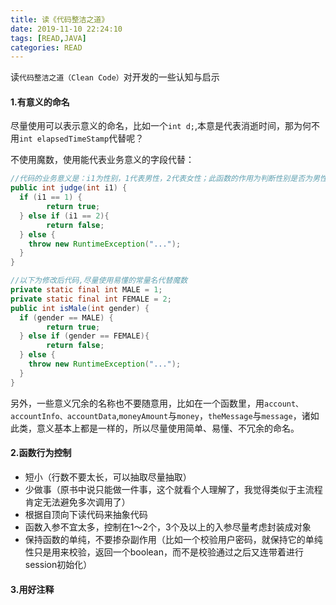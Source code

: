 ```yaml
---
title: 读《代码整洁之道》
date: 2019-11-10 22:24:10
tags: [READ,JAVA]
categories: READ
---
```

读`代码整洁之道（Clean Code）`对开发的一些认知与启示

<!-- more -->

#### 1.有意义的命名

尽量使用可以表示意义的命名，比如一个`int d;`,本意是代表消逝时间，那为何不用`int elapsedTimeStamp`代替呢？

不使用魔数，使用能代表业务意义的字段代替：

```java
//代码的业务意义是：i1为性别，1代表男性，2代表女性；此函数的作用为判断性别是否为男性
public int judge(int i1) {
  if (i1 == 1) {
		return true;
  } else if (i1 == 2){
		return false;
  } else {
    throw new RuntimeException("...");
  }
}

//以下为修改后代码,尽量使用易懂的常量名代替魔数
private static final int MALE = 1;
private static final int FEMALE = 2;
public int isMale(int gender) {
  if (gender == MALE) {
		return true;
  } else if (gender == FEMALE){
		return false;
  } else {
    throw new RuntimeException("...");
  }
}
```

另外，一些意义冗余的名称也不要随意用，比如在一个函数里，用`account、accountInfo、accountData`,`moneyAmount`与`money`，`theMessage`与`message`，诸如此类，意义基本上都是一样的，所以尽量使用简单、易懂、不冗余的命名。

#### 2.函数行为控制

- 短小（行数不要太长，可以抽取尽量抽取）
- 少做事（原书中说只能做一件事，这个就看个人理解了，我觉得类似于主流程肯定无法避免多次调用了）
- 根据自顶向下读代码来抽象代码
- 函数入参不宜太多，控制在1～2个，3个及以上的入参尽量考虑封装成对象
- 保持函数的单纯，不要掺杂副作用（比如一个校验用户密码，就保持它的单纯性只是用来校验，返回一个boolean，而不是校验通过之后又连带着进行session初始化）

#### 3.用好注释





